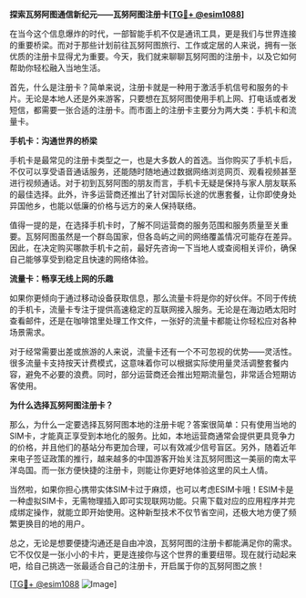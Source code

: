 **探索瓦努阿图通信新纪元——瓦努阿图注册卡[[TG💪+ @esim1088](https://t.me/s/esim1088)]**

在当今这个信息爆炸的时代，一部智能手机不仅是通讯工具，更是我们与世界连接的重要桥梁。而对于那些计划前往瓦努阿图旅行、工作或定居的人来说，拥有一张优质的注册卡显得尤为重要。今天，我们就来聊聊瓦努阿图的注册卡，以及它如何帮助你轻松融入当地生活。

首先，什么是注册卡？简单来说，注册卡就是一种用于激活手机信号和服务的卡片。无论是本地人还是外来游客，只要想在瓦努阿图使用手机上网、打电话或者发短信，都需要一张合适的注册卡。而市面上的注册卡主要分为两大类：手机卡和流量卡。

**手机卡：沟通世界的桥梁**

手机卡是最常见的注册卡类型之一，也是大多数人的首选。当你购买了手机卡后，不仅可以享受语音通话服务，还能随时随地通过数据网络浏览网页、观看视频甚至进行视频通话。对于初到瓦努阿图的朋友而言，手机卡无疑是保持与家人朋友联系的最佳选择。此外，许多运营商还推出了针对国际长途的优惠套餐，让你即使身处异国他乡，也能以低廉的价格与远方的亲人保持联络。

值得一提的是，在选择手机卡时，了解不同运营商的服务范围和服务质量至关重要。瓦努阿图虽然是一个群岛国家，但各岛屿之间的网络覆盖情况可能存在差异。因此，在决定购买哪款手机卡之前，最好先咨询一下当地人或查阅相关评价，确保自己能够享受到稳定且快速的网络体验。

**流量卡：畅享无线上网的乐趣**

如果你更倾向于通过移动设备获取信息，那么流量卡将是你的好伙伴。不同于传统的手机卡，流量卡专注于提供高速稳定的互联网接入服务。无论是在海边晒太阳时查看邮件，还是在咖啡馆里处理工作文件，一张好的流量卡都能让你轻松应对各种场景需求。

对于经常需要出差或旅游的人来说，流量卡还有一个不可忽视的优势——灵活性。很多流量卡支持按天计费模式，这意味着你可以根据实际使用量灵活调整套餐内容，避免不必要的浪费。同时，部分运营商还会推出短期流量包，非常适合短期访客使用。

**为什么选择瓦努阿图注册卡？**

那么，为什么一定要选择瓦努阿图本地的注册卡呢？答案很简单：只有使用当地的SIM卡，才能真正享受到本地化的服务。比如，本地运营商通常会提供更具竞争力的价格，并且他们的基站分布更加合理，可以有效减少信号盲区。另外，随着近年来电子签证政策的推行，越来越多的中国游客开始关注瓦努阿图这一美丽的南太平洋岛国。而一张方便快捷的注册卡，则能让你更好地体验这里的风土人情。

当然啦，如果你担心携带实体SIM卡过于麻烦，也可以考虑ESIM卡哦！ESIM卡是一种虚拟SIM卡，无需物理插入即可实现联网功能。只需下载对应的应用程序并完成绑定操作，就能立即开始使用。这种新型技术不仅节省空间，还极大地方便了频繁更换目的地的用户。

总之，无论是想要便捷沟通还是自由冲浪，瓦努阿图的注册卡都能满足你的需求。它不仅仅是一张小小的卡片，更是连接你与这个世界的重要纽带。现在就行动起来吧，给自己挑选一张最适合自己的注册卡，开启属于你的瓦努阿图之旅！

[[TG💪+ @esim1088](https://t.me/s/esim1088) ![Image](https://i.postimg.cc/4NQfJmqS/Snipaste-2025-05-13-00-14-12.png)]